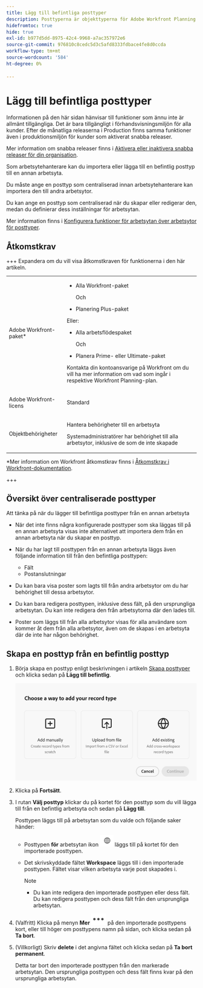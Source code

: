 ```yaml
---
title: Lägg till befintliga posttyper
description: Posttyperna är objekttyperna för Adobe Workfront Planning. I Workfront Planning kan du importera en befintlig posttyp från en annan arbetsyta.
hidefromtoc: true
hide: true
exl-id: b977d5dd-8975-42c4-9968-a7ac357972e6
source-git-commit: 976810c8cedc5d3c5afd8333fdbace4fe8d0ccda
workflow-type: tm+mt
source-wordcount: '584'
ht-degree: 0%

---
```


<!-- add these to the metadata, when making this public: 

feature: Workfront Planning
role: User, Admin
author: Alina
recommendations: noDisplay, noCatalog
-->

# Lägg till befintliga posttyper

<span class="preview">Informationen på den här sidan hänvisar till funktioner som ännu inte är allmänt tillgängliga. Det är bara tillgängligt i förhandsvisningsmiljön för alla kunder. Efter de månatliga releaserna i Production finns samma funktioner även i produktionsmiljön för kunder som aktiverat snabba releaser. </span>

<span class="preview">Mer information om snabba releaser finns i [Aktivera eller inaktivera snabba releaser för din organisation](/help/quicksilver/administration-and-setup/set-up-workfront/configure-system-defaults/enable-fast-release-process.md). </span>

Som arbetsytehanterare kan du importera eller lägga till en befintlig posttyp till en annan arbetsyta.

Du måste ange en posttyp som centraliserad innan arbetsytehanterare kan importera den till andra arbetsytor.

Du kan ange en posttyp som centraliserad när du skapar eller redigerar den, medan du definierar dess inställningar för arbetsytan.

Mer information finns i [Konfigurera funktioner för arbetsytan över arbetsytor för posttyper](/help/quicksilver/planning/architecture/configure-record-type-cross-workspace-capabilities.md).

## Åtkomstkrav

+++ Expandera om du vill visa åtkomstkraven för funktionerna i den här artikeln.

<table style="table-layout:auto"> 
<col> 
</col> 
<col> 
</col> 
<tbody> 
    <tr> 
<tr>

</tr>   
<tr> 
   <td role="rowheader"><p>Adobe Workfront-paket*</p></td> 
   <td> 
<ul><li><p>Alla Workfront-paket</p></li>
Och
<li><p>Planering Plus-paket</p></li></ul>
Eller:
<ul><li><p>Alla arbetsflödespaket</p> </li>
Och
<li><p>Planera Prime- eller Ultimate-paket</p></li></ul>
<p>Kontakta din kontoansvarige på Workfront om du vill ha mer information om vad som ingår i respektive Workfront Planning-plan. </p> 
   </td>

<tr> 
   <td role="rowheader"><p>Adobe Workfront-licens</p></td> 
   <td><p>Standard</p>
   </td> 
  </tr> 
  <tr> 
   <td role="rowheader"><p>Objektbehörigheter</p></td> 
   <td>   <p>Hantera behörigheter till en arbetsyta </a> </p>  
   <p>Systemadministratörer har behörighet till alla arbetsytor, inklusive de som de inte skapade</p>  </td> 
  </tr>  
</tbody> 
</table>

*Mer information om Workfront åtkomstkrav finns i [Åtkomstkrav i Workfront-dokumentation](/help/quicksilver/administration-and-setup/add-users/access-levels-and-object-permissions/access-level-requirements-in-documentation.md).

+++   

## Översikt över centraliserade posttyper

Att tänka på när du lägger till befintliga posttyper från en annan arbetsyta

* När det inte finns några konfigurerade posttyper som ska läggas till på en annan arbetsyta visas inte alternativet att importera dem från en annan arbetsyta när du skapar en posttyp. <!--add this a tip in the steps below, and/ or add a Conditional step that this is possible only when these record types are first enabled-->
* När du har lagt till posttypen från en annan arbetsyta läggs även följande information till från den befintliga posttypen:

   * Fält
   * Postanslutningar

* Du kan bara visa poster som lagts till från andra arbetsytor om du har behörighet till dessa arbetsytor.

* Du kan bara redigera posttypen, inklusive dess fält, på den ursprungliga arbetsytan. Du kan inte redigera den från arbetsytorna där den lades till.
* Poster som läggs till från alla arbetsytor visas för alla användare som kommer åt dem från alla arbetsytor, även om de skapas i en arbetsyta där de inte har någon behörighet.

## Skapa en posttyp från en befintlig posttyp

1. Börja skapa en posttyp enligt beskrivningen i artikeln [Skapa posttyper](/help/quicksilver/planning/architecture/create-record-types.md) och klicka sedan på **Lägg till befintlig**. <!--check this - the option might have been renamed in the UI-->

   ![Modal för att lägga till posttyp med möjlighet att importera från en annan arbetsyta](assets/add-record-type-from-existing-workspace-option-when-creating-records.png)

1. Klicka på **Fortsätt**.
1. I rutan **Välj posttyp** klickar du på kortet för den posttyp som du vill lägga till från en befintlig arbetsyta och sedan på **Lägg till**.

   Posttypen läggs till på arbetsytan som du valde och följande saker händer:

   * Posttypen **för** arbetsytan  ikon ![Anslutningsikonen för arbetsytan](assets/global-icon.png) läggs till på kortet för den importerade posttypen.
   * Det skrivskyddade fältet **Workspace** läggs till i den importerade posttypen. Fältet visar vilken arbetsyta varje post skapades i.

     >[!NOTE]
     >
     >* Du kan inte redigera den importerade posttypen eller dess fält. Du kan redigera posttypen och dess fält från den ursprungliga arbetsytan.

1. (Valfritt) Klicka på menyn **Mer** ![Mer ](assets/more-menu.png) på den importerade posttypens kort, eller till höger om posttypens namn på sidan, och klicka sedan på **Ta bort**.
1. (Villkorligt) Skriv **delete** i det angivna fältet och klicka sedan på **Ta bort permanent**.

   Detta tar bort den importerade posttypen från den markerade arbetsytan. Den ursprungliga posttypen och dess fält finns kvar på den ursprungliga arbetsytan.

   <!--**************************ASK LILIT ON THIS ONE, NOT SURE IF THIS IS TRUE: Any records added in the current workspace are saved in the original workspace.**********-->



